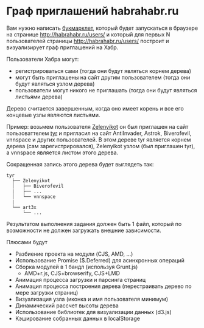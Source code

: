 # Граф приглашений habrahabr.ru

Вам нужно написать [букмарклет](http://ru.wikipedia.org/wiki/Букмарклет), который будет запускаться в браузере на странице http://habrahabr.ru/users/ и который для первых N пользователей страницы http://habrahabr.ru/users/ построит и визуализирует граф приглашений на Хабр. 

Пользователи Хабра могут:
 - регистрироваться сами (тогда они будут являться корнем дерева) 
 - могут быть приглашены на сайт другим пользователем (тогда они будут являться узлом дерева)
 - пользователи могут никого не приглашать (тогда они будут являться листьями дерева)

Дерево считается завершенным, когда оно имеет корень и все его концевые узлы являются листьями.

Пример: возьмем пользователя [Zelenyikot](http://habrahabr.ru/users/Zelenyikot/) он был приглашен на сайт пользоваттелем [tyr](http://habrahabr.ru/users/tyr/) и пригласил на сайт AntiInvader, Astrok, Biverofevil, vnnspace и других пользователей. В этом дереве tyr является корнем дерева (сам зарегистрировался), Zelenyikot узлом (был приглашен tyr), а vnnspace является листом этого дерева.

Сокращенная запись этого дерева будет выглядеть так:

```
tyr
  ├── Zelenyikot
  │   ├── Biverofevil
  |   ├── ...
  │   └── vnnspace
  |
  └── art3x
      └── ...
```

Результатом выполнения задания должен быть 1 файл, который по возможности не должен загружать внешние зависимости.

Плюсами будут
 - Разбиение проекта на модули (CJS, AMD, ...)
 - Использование Promise ($.Deferred) для асинхронных операций
 - Сборка модулей в 1 бандл (используя Grunt.js)
   - AMD+r.js, CJS+browserify, CJS+LMD
 - Анимация процесса загрузки и парсинга страниц
 - Анимация процесса построения дерева (перестраивать дерево по мере загрузки страниц)
 - Визуализация узла (иконка и имя пользователя минимум)
 - Динамический рассчет высоты дерева
 - Использование библиотек для визуализации данных (d3.js)
 - Кэширование собранных данных в localStorage
